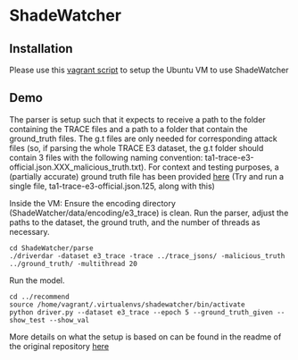 # ShadeWatcher

## Installation

Please use this [vagrant script](Vagrant) to setup the Ubuntu VM to use ShadeWatcher

## Demo

The parser is setup such that it expects to receive a path to the folder containing the TRACE files and a path to a folder that contain the ground_truth files. The g.t files are only needed for corresponding attack files (so, if parsing the whole TRACE E3 dataset, the g.t folder should contain 3 files with the following naming convention: ta1-trace-e3-official.json.XXX_malicious_truth.txt). For context and testing purposes, a (partially accurate) ground truth file has been provided [here](ground_truth) (Try and run a single file, ta1-trace-e3-official.json.125, along with this)

Inside the VM:
Ensure the encoding directory (ShadeWatcher/data/encoding/e3_trace) is clean.
Run the parser, adjust the paths to the dataset, the ground truth, and the number of threads as necessary.

```
cd ShadeWatcher/parse
./driverdar -dataset e3_trace -trace ../trace_jsons/ -malicious_truth ../ground_truth/ -multithread 20
```

Run the model.

```
cd ../recommend
source /home/vagrant/.virtualenvs/shadewatcher/bin/activate
python driver.py --dataset e3_trace --epoch 5 --ground_truth_given --show_test --show_val
```

More details on what the setup is based on can be found in the readme of the original repository [here](https://github.com/jun-zeng/ShadeWatcher)
